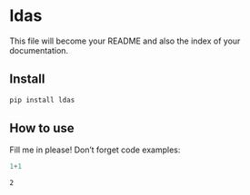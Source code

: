 ldas
================

<!-- WARNING: THIS FILE WAS AUTOGENERATED! DO NOT EDIT! -->

This file will become your README and also the index of your
documentation.

## Install

``` sh
pip install ldas
```

## How to use

Fill me in please! Don’t forget code examples:

``` python
1+1
```

    2
